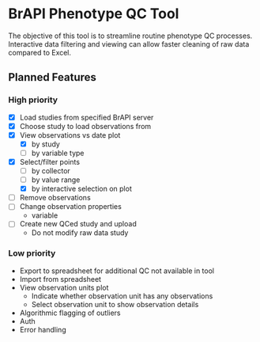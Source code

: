 # BrAPI Phenotype QC Tool

The objective of this tool is to streamline routine phenotype QC processes. Interactive data filtering and viewing can allow faster cleaning of raw data compared to Excel.

## Planned Features

### High priority
- [X] Load studies from specified BrAPI server
- [X] Choose study to load observations from
- [X] View observations vs date plot
    - [X] by study 
    - [ ] by variable type
- [X] Select/filter points
    - [ ] by collector
    - [ ] by value range
    - [X] by interactive selection on plot
- [ ] Remove observations
- [ ] Change observation properties
    - variable
- [ ] Create new QCed study and upload
    - Do not modify raw data study

### Low priority
- Export to spreadsheet for additional QC not available in tool
- Import from spreadsheet
- View observation units plot
    - Indicate whether observation unit has any observations
    - Select observation unit to show observation details
- Algorithmic flagging of outliers
- Auth
- Error handling

